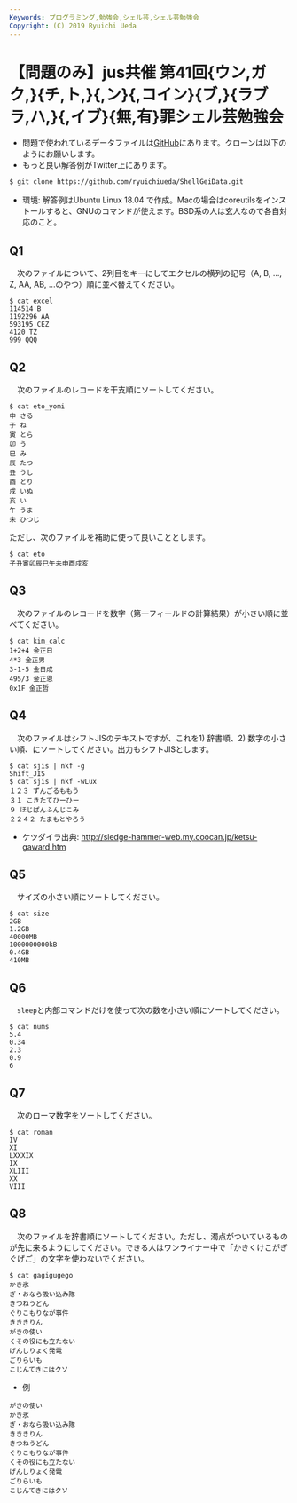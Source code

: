 ```yaml
---
Keywords: プログラミング,勉強会,シェル芸,シェル芸勉強会
Copyright: (C) 2019 Ryuichi Ueda
---
```


# 【問題のみ】jus共催 第41回{ウン,ガク,}{チ,ト,}{,ン}{,コイン}{ブ,}{ラブラ,ハ,}{,イブ}{無,有}罪シェル芸勉強会


* 問題で使われているデータファイルは[GitHub](https://github.com/ryuichiueda/ShellGeiData/tree/master/vol.41)にあります。クローンは以下のようにお願いします。
* もっと良い解答例がTwitter上にあります。

```bash
$ git clone https://github.com/ryuichiueda/ShellGeiData.git
```


* 環境: 解答例はUbuntu Linux 18.04 で作成。Macの場合はcoreutilsをインストールすると、GNUのコマンドが使えます。BSD系の人は玄人なので各自対応のこと。

## Q1

　次のファイルについて、2列目をキーにしてエクセルの横列の記号（A, B, ..., Z, AA, AB, ...のやつ）順に並べ替えてください。

```
$ cat excel
114514 B
1192296 AA
593195 CEZ
4120 TZ
999 QQQ
```

## Q2

　次のファイルのレコードを干支順にソートしてください。

```
$ cat eto_yomi
申 さる
子 ね
寅 とら
卯 う
巳 み
辰 たつ
丑 うし
酉 とり
戌 いぬ
亥 い
午 うま
未 ひつじ
```

ただし、次のファイルを補助に使って良いこととします。


```
$ cat eto
子丑寅卯辰巳午未申酉戌亥
```

## Q3

　次のファイルのレコードを数字（第一フィールドの計算結果）が小さい順に並べてください。

```
$ cat kim_calc
1+2+4 金正日
4*3 金正男
3-1-5 金日成
495/3 金正恩
0x1F 金正哲
```

## Q4

　次のファイルはシフトJISのテキストですが、これを1) 辞書順、2) 数字の小さい順、にソートしてください。出力もシフトJISとします。

```
$ cat sjis | nkf -g
Shift_JIS
$ cat sjis | nkf -wLux
１２３ ずんごるももう
３１ こきたてひーひー
９ ほじぱんふんじこみ
２２４２ たまもとやろう
```

* ケツダイラ出典: http://sledge-hammer-web.my.coocan.jp/ketsu-gaward.htm


## Q5

　サイズの小さい順にソートしてください。

```
$ cat size 
2GB
1.2GB
40000MB
1000000000kB
0.4GB
410MB
```

## Q6

　`sleep`と内部コマンドだけを使って次の数を小さい順にソートしてください。

```
$ cat nums
5.4
0.34
2.3
0.9
6
```


## Q7

　次のローマ数字をソートしてください。

```
$ cat roman
IV
XI
LXXXIX
IX
XLIII
XX
VIII
```


## Q8

　次のファイルを辞書順にソートしてください。ただし、濁点がついているものが先に来るようにしてください。できる人はワンライナー中で「かきくけこがぎぐげご」の文字を使わないでください。

```
$ cat gagigugego 
かき氷
ぎ・おなら吸い込み隊
きつねうどん
ぐりこもりなが事件
きききりん
がきの使い
くその役にも立たない
げんしりょく発電
ごりらいも
こじんてきにはクソ
```


* 例

```
がきの使い
かき氷
ぎ・おなら吸い込み隊
きききりん
きつねうどん
ぐりこもりなが事件
くその役にも立たない
げんしりょく発電
ごりらいも
こじんてきにはクソ
```

